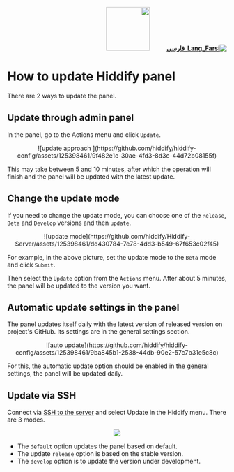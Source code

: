 <div dir="rtl" markdown="1">

[**![Lang_Farsi](https://user-images.githubusercontent.com/125398461/234186932-52f1fa82-52c6-417f-8b37-08fe9250a55f.png) &nbsp;فارسی**](https://docs.hiddify.com/fa/Hiddify-Manager.wiki/%D8%A2%D9%85%D9%88%D8%B2%D8%B4-%D8%A8%D9%87%E2%80%8C%D8%B1%D9%88%D8%B2%D8%B1%D8%B3%D8%A7%D9%86%DB%8C-%D9%BE%D9%86%D9%84-%D9%87%DB%8C%D8%AF%DB%8C%D9%81%D8%A7%DB%8C)&nbsp;&nbsp;&nbsp;&nbsp;&nbsp;&nbsp;&nbsp;&nbsp;&nbsp;&nbsp;<a href="https://github.com/hiddify/hiddify-config/wiki/All-tutorials-and-videos"><img width="100" src="https://github.com/hiddify/hiddify-config/assets/125398461/8ac5b906-105c-4b98-acf5-0e12e39e33f6" /></a>

</div>

# How to update Hiddify panel

There are 2 ways to update the panel.

## Update through admin panel

In the panel, go to the Actions menu and click `Update`.

<div align=center markdown=1>
![update approach ](https://github.com/hiddify/hiddify-config/assets/125398461/9f482e1c-30ae-4fd3-8d3c-44d72b08155f)

</div>

This may take between 5 and 10 minutes, after which the operation will finish and the panel will be updated with the latest update.

## Change the update mode

If you need to change the update mode, you can choose one of the `Release`, `Beta` and `Develop` versions and then `update`.

<div align=center markdown=1>
![update mode](https://github.com/hiddify/Hiddify-Server/assets/125398461/dd430784-7e78-4dd3-b549-67f653c02f45)

</div>

For example, in the above picture, set the update mode to the `Beta` mode and click `Submit`.

Then select the `Update` option from the `Actions` menu. After about 5 minutes, the panel will be updated to the version you want.

## Automatic update settings in the panel

The panel updates itself daily with the latest version of released version on project's GitHub. Its settings are in the general settings section.

<div align=center markdown=1>
![auto update](https://github.com/hiddify/hiddify-config/assets/125398461/9ba845b1-2538-44db-90e2-57c7b31e5c8c)

</div>

For this, the automatic update option should be enabled in the general settings, the panel will be updated daily.

## Update via SSH

Connect via [SSH to the server](https://github.com/hiddify/hiddify-config/wiki/How-to-connect-to-server-via-SSH) and select Update in the Hiddify menu. There are 3 modes.

<div align=center markdown=1>

![](https://user-images.githubusercontent.com/125398461/230083991-e90d579a-5301-49f3-ae5c-645ae5cb6d18.png)

</div>

- The `default` option updates the panel based on default.
- The update `release` option is based on the stable version.
- The `develop` option is to update the version under development.
